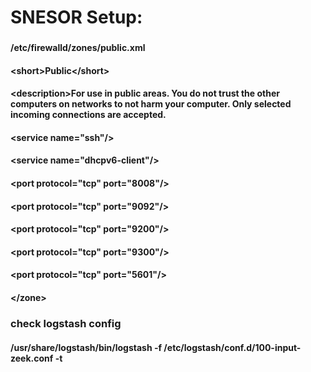 # SNESOR Setup:

###

#### /etc/firewalld/zones/public.xml

#### <?xml version="1.0" encoding="utf-8"?>
#### <zone>
####  \<short>Public\</short>
####  \<description>For use in public areas. You do not trust the other computers on networks to not harm your computer. Only selected incoming connections are accepted.</description>
####  \<service name="ssh"/>
####  \<service name="dhcpv6-client"/>
#### \<port protocol="tcp" port="8008"/>
####  \<port protocol="tcp" port="9092"/>
####  \<port protocol="tcp" port="9200"/>
####  \<port protocol="tcp" port="9300"/>
####  \<port protocol="tcp" port="5601"/>
#### \</zone>

### check logstash config
#### /usr/share/logstash/bin/logstash -f /etc/logstash/conf.d/100-input-zeek.conf -t
